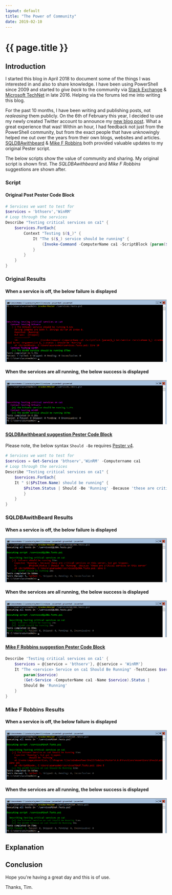 ```yaml
---
layout: default
title: "The Power of Community"
date: 2019-02-10
---
```

# {{ page.title }}

## Introduction

I started this blog in April 2018 to document some of the things I was interested in and also to share knowledge. I have been using PowerShell since 2009 and started to *give back* to the community via [Stack Exchange](https://stackexchange.com/users/9500988/tim-haintz?tab=accounts) & [Microsoft TechNet](https://social.technet.microsoft.com/profile/tim%20haintz/) in late 2016. Helping via the forums led me into writing this blog.

For the past 10 months, I have been writing and publishing posts, not *realeasing* them publicly. On the 6th of February this year, I decided to use my newly created Twitter account to announce my [new blog post](https://twitter.com/timhaintz/status/1092873004978122752). What a great experience that was! Within an hour, I had feedback not just from the PowerShell community, but from the exact people that have unknowingly helped me out over the years from their own blogs, websites and articles. [SQLDBAwithbeard](https://twitter.com/sqldbawithbeard) & [Mike F Robbins](https://twitter.com/mikefrobbins) both provided valuable updates to my original Pester script.

The below scripts show the value of community and sharing. My original script is shown first. The *SQLDBAwithbeard* and *Mike F Robbins* suggestions are shown after.

### Script

#### Original Post Pester Code Block

```powershell
# Services we want to test for
$services = 'bthserv','WinRM'
# Loop through the services
Describe "Testing critical services on ca1" {
    $services.ForEach{
        Context "Testing $($_)" {
            It "The $($_) service should be running" {
                (Invoke-Command -ComputerName ca1 -ScriptBlock {param($_) Get-Service -ServiceName $_} -ArgumentList $_ ).status | Should be 'Running'
            }
        }
    }
}
```

### Original Results

#### When a service is off, the below failure is displayed

![Pester Multiple Services - Remote Fail](/assets/20190210/1-PesterMultipleServicesRemoteF.png)

#### When the services are all running, the below success is displayed

![Pester Multiple Services - Remote Pass](/assets/20190210/2-PesterMultipleServicesRemoteP.png)

#### [SQLDBAwithbeard suggestion Pester Code Block](https://twitter.com/sqldbawithbeard/status/1092885384772624384)

Please note, the below syntax `Should -Be` requires [Pester v4](https://github.com/pester/Pester/wiki/Should).

```powershell
# Services we want to test for
$services = Get-Service 'bthserv','WinRM' -Computername ca1
# Loop through the services
Describe "Testing critical services on ca1" {
    $services.ForEach{
    It " $($PsItem.Name) should be running" {
        $Psitem.Status | Should -Be 'Running' -Because 'these are critical services on this server.'
        }
    }
}
```

### SQLDBAwithBeard Results

#### When a service is off, the below failure is displayed

![Pester Multiple Services - SQLDBAwithBeard - Remote Fail](/assets/20190210/1-PesterMultipleServicesRemoteSQLDBAF.png)

#### When the services are all running, the below success is displayed

![Pester Multiple Services - SQLDBAwithBeard - Remote Pass](/assets/20190210/2-PesterMultipleServicesRemoteSQLDBAP.png)

#### [Mike F Robbins suggestion Pester Code Block](https://mikefrobbins.com/2016/12/09/loop-through-a-collection-of-items-with-the-pester-testcases-parameter-instead-of-using-a-foreach-loop/)

```powershell
Describe 'Testing critical services on ca1' {
    $services = @{service = 'bthserv'}, @{service = 'WinRM'}
    It "The <service> Service on ca1 Should Be Running" -TestCases $services {
        param($service)
        (Get-Service -ComputerName ca1 -Name $service).Status |
        Should Be 'Running'
    }
}
```

### Mike F Robbins Results

#### When a service is off, the below failure is displayed

![Pester Multiple Services - Mike F Robbins - Remote Fail](/assets/20190210/1-PesterMultipleServicesRemoteMikeFF.png)

#### When the services are all running, the below success is displayed

![Pester Multiple Services - Mike F Robbins - Remote Pass](/assets/20190210/2-PesterMultipleServicesRemoteMikeFP.png)

## Explanation

## Conclusion

Hope you're having a great day and this is of use.

Thanks, Tim.
